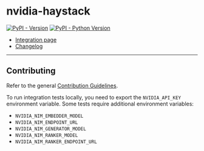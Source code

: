 # nvidia-haystack

[![PyPI - Version](https://img.shields.io/pypi/v/nvidia-haystack.svg)](https://pypi.org/project/nvidia-haystack)
[![PyPI - Python Version](https://img.shields.io/pypi/pyversions/nvidia-haystack.svg)](https://pypi.org/project/nvidia-haystack)

- [Integration page](https://haystack.deepset.ai/integrations/nvidia)
- [Changelog](https://github.com/deepset-ai/haystack-core-integrations/blob/main/integrations/nvidia/CHANGELOG.md)

---

## Contributing

Refer to the general [Contribution Guidelines](https://github.com/deepset-ai/haystack-core-integrations/blob/main/CONTRIBUTING.md).

To run integration tests locally, you need to export the `NVIDIA_API_KEY` environment variable. Some tests require additional environment variables:
- `NVIDIA_NIM_EMBEDDER_MODEL`
- `NVIDIA_NIM_ENDPOINT_URL`
- `NVIDIA_NIM_GENERATOR_MODEL`
- `NVIDIA_NIM_RANKER_MODEL`
- `NVIDIA_NIM_RANKER_ENDPOINT_URL`